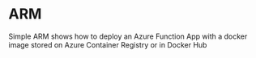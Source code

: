 # ARM
Simple ARM shows how to deploy an Azure Function App with a docker image stored on Azure Container Registry or in Docker Hub
